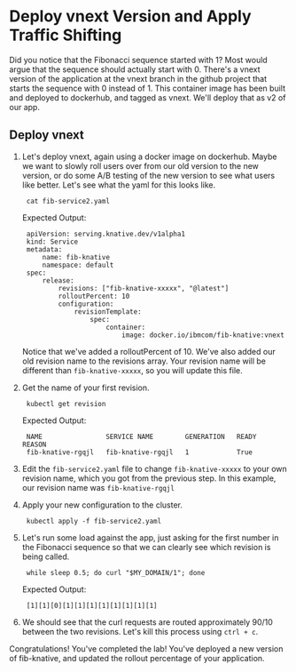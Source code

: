 # Deploy vnext Version and Apply Traffic Shifting

Did you notice that the Fibonacci sequence started with 1? Most would argue that the sequence should actually start with 0. There's a vnext version of the application at the vnext branch in the github project that starts the sequence with 0 instead of 1. This container image has been built and deployed to dockerhub, and tagged as vnext. We'll deploy that as v2 of our app.

## Deploy vnext

1. Let's deploy vnext, again using a docker image on dockerhub. Maybe we want to slowly roll users over from our old version to the new version, or do some A/B testing of the new version to see what users like better. Let's see what the yaml for this looks like.

   ```text
    cat fib-service2.yaml
   ```

   Expected Output:

   ```text
    apiVersion: serving.knative.dev/v1alpha1
    kind: Service
    metadata:
        name: fib-knative
        namespace: default
    spec:
        release:
            revisions: ["fib-knative-xxxxx", "@latest"]
            rolloutPercent: 10
            configuration:
                revisionTemplate:
                    spec:
                        container:
                            image: docker.io/ibmcom/fib-knative:vnext
   ```

   Notice that we've added a rolloutPercent of 10. We've also added our old revision name to the revisions array. Your revision name will be different than `fib-knative-xxxxx`, so you will update this file.

2. Get the name of your first revision.

   ```text
    kubectl get revision
   ```

   Expected Output:

   ```text
    NAME                SERVICE NAME        GENERATION   READY   REASON
    fib-knative-rgqjl   fib-knative-rgqjl   1            True
   ```

3. Edit the `fib-service2.yaml` file to change `fib-knative-xxxxx` to your own revision name, which you got from the previous step. In this example, our revision name was `fib-knative-rgqjl`
4. Apply your new configuration to the cluster.

   ```text
    kubectl apply -f fib-service2.yaml
   ```

5. Let's run some load against the app, just asking for the first number in the Fibonacci sequence so that we can clearly see which revision is being called.

   ```text
    while sleep 0.5; do curl "$MY_DOMAIN/1"; done
   ```

   Expected Output:

   ```text
    [1][1][0][1][1][1][1][1][1][1][1]
   ```

6. We should see that the curl requests are routed approximately 90/10 between the two revisions. Let's kill this process using `ctrl + c`.

Congratulations! You've completed the lab! You've deployed a new version of fib-knative, and updated the rollout percentage of your application.

